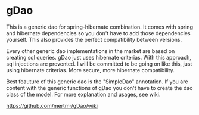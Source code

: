 gDao
====
This is a generic dao for spring-hibernate combination. It comes with spring and hibernate dependencies so you don't have to add those dependencies yourself. This also provides the perfect compatibility between versions.

Every other generic dao implementations in the market are based on creating sql queries. gDao just uses hibernate criterias. With this approach, sql injections are prevented. I will be committed to be going on like this, just using hibernate criterias. More secure, more hibernate compatibility.

Best feauture of this generic dao is the "SimpleDao" annotation. If you are content with the generic functions of gDao you don't have to create the dao class of the model. For more explanation and usages, see wiki.

https://github.com/mertmr/gDao/wiki
